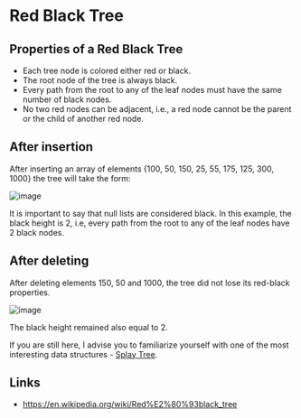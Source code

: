 # Red Black Tree

## Properties of a Red Black Tree
- Each tree node is colored either red or black.
- The root node of the tree is always black.
- Every path from the root to any of the leaf nodes must have the same number of black nodes.
- No two red nodes can be adjacent, i.e., a red node cannot be the parent or the child of another red node.

## After insertion
After inserting an array of elements {100, 50, 150, 25, 55, 175, 125, 300, 1000} the tree will take the form:

![image](https://github.com/zpnst/different-trees/assets/105946529/93c7861c-9e68-44a0-9e2f-6881c057c709)

It is important to say that null lists are considered black.
In this example, the black height is 2, i.e, every path from the root to any of the leaf nodes have 2 black nodes.

## After deleting
After deleting elements 150, 50 and 1000, the tree did not lose its red-black properties.

![image](https://github.com/zpnst/different-trees/assets/105946529/44ab4680-43aa-4490-9157-6bb892640f27)

The black height remained also equal to 2.

If you are still here, I advise you to familiarize yourself with one of the most interesting data structures - [Splay Tree](../splay-tree/).

## Links
- https://en.wikipedia.org/wiki/Red%E2%80%93black_tree
